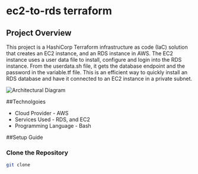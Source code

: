 # ec2-to-rds terraform

## Project Overview
This project is a HashiCorp Terraform infrastructure as code (IaC) solution that creates an EC2 instance, and an RDS instance in AWS. The EC2 instance uses a user data file to install, configure and login into the RDS instance. From the userdata.sh file, it gets the database endpoint and the password in the variable.tf file. This is an efficient way to quickly install an RDS database and have it connected to an EC2 instance in a private subnet. 
 
![Architectural Diagram](https://i.postimg.cc/VsRqK5FZ/auto-connect-rds-ec2.png)

##Technolgoies 
* Cloud Provider - AWS
* Services Used - RDS, and EC2
* Programming Language - Bash

##Setup Guide
### Clone the Repository
```bash
git clone 
